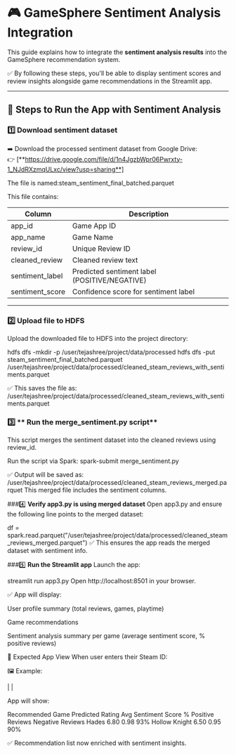 # 🎮 GameSphere Sentiment Analysis Integration

This guide explains how to integrate the **sentiment analysis results** into the GameSphere recommendation system.

✅ By following these steps, you'll be able to display sentiment scores and review insights alongside game recommendations in the Streamlit app.

---

## 🚩 **Steps to Run the App with Sentiment Analysis**

### 1️⃣ **Download sentiment dataset**

➡️ Download the processed sentiment dataset from Google Drive:  
👉 [**https://drive.google.com/file/d/1n4JgzbWpr06Pwrxty-1_NJdRXzmqULxc/view?usp=sharing**]

The file is named:steam_sentiment_final_batched.parquet


This file contains:

| Column            | Description                              |
|------------------|------------------------------------------|
| app_id            | Game App ID                              |
| app_name          | Game Name                                |
| review_id         | Unique Review ID                         |
| cleaned_review    | Cleaned review text                      |
| sentiment_label   | Predicted sentiment label (POSITIVE/NEGATIVE) |
| sentiment_score   | Confidence score for sentiment label     |

---

### 2️⃣ **Upload file to HDFS**

Upload the downloaded file to HDFS into the project directory:


hdfs dfs -mkdir -p /user/tejashree/project/data/processed
hdfs dfs -put steam_sentiment_final_batched.parquet /user/tejashree/project/data/processed/cleaned_steam_reviews_with_sentiments.parquet

✅ This saves the file as: /user/tejashree/project/data/processed/cleaned_steam_reviews_with_sentiments.parquet

### 3️⃣ ** Run the merge_sentiment.py script**
This script merges the sentiment dataset into the cleaned reviews using review_id.

Run the script via Spark: spark-submit merge_sentiment.py


✅ Output will be saved as: /user/tejashree/project/data/processed/cleaned_steam_reviews_merged.parquet
This merged file includes the sentiment columns.

###4️⃣ **Verify app3.py is using merged dataset**
Open app3.py and ensure the following line points to the merged dataset:

df = spark.read.parquet("/user/tejashree/project/data/processed/cleaned_steam_reviews_merged.parquet")
✅ This ensures the app reads the merged dataset with sentiment info.

###5️⃣ **Run the Streamlit app**
Launch the app:

streamlit run app3.py
Open http://localhost:8501 in your browser.

✅ App will display:

User profile summary (total reviews, games, playtime)

Game recommendations

Sentiment analysis summary per game
(average sentiment score, % positive reviews)

🎉 Expected App View
When user enters their Steam ID:

🖼️ Example:

|
|

App will show:

Recommended Game	Predicted Rating	Avg Sentiment Score	% Positive Reviews Negative Reviews
Hades	6.80	0.98	93%
Hollow Knight	6.50	0.95	90%

✅ Recommendation list now enriched with sentiment insights.



